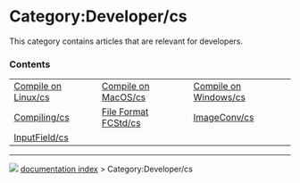 # Category:Developer/cs
This category contains articles that are relevant for developers.

### Contents

|     |     |     |
| --- | --- | --- |
| [Compile on Linux/cs](Compile_on_Linux/cs.md) | [Compile on MacOS/cs](Compile_on_MacOS/cs.md) | [Compile on Windows/cs](Compile_on_Windows/cs.md) |
| [Compiling/cs](Compiling/cs.md) | [File Format FCStd/cs](File_Format_FCStd/cs.md) | [ImageConv/cs](ImageConv/cs.md) |
| [InputField/cs](InputField/cs.md) |



---
![](images/Right_arrow.png) [documentation index](../README.md) > Category:Developer/cs
